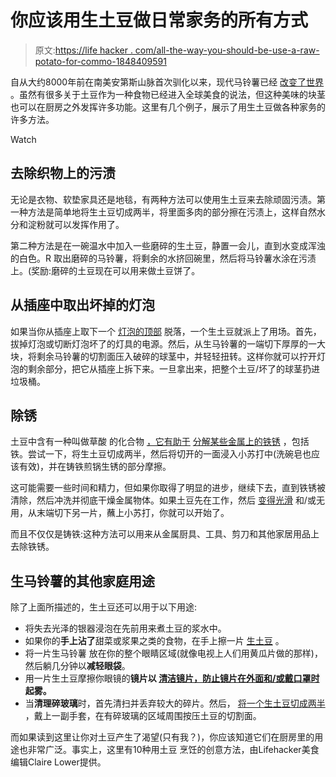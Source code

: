 # 你应该用生土豆做日常家务的所有方式

> 原文:[https://life hacker . com/all-the-way-you-should-be-use-a-raw-potato-for-commo-1848409591](https://lifehacker.com/all-the-ways-you-should-be-using-a-raw-potato-for-commo-1848409591)

自从大约8000年前在南美安第斯山脉首次驯化以来，现代马铃薯已经 [改变了世界](https://www.bbc.com/travel/article/20200302-the-true-origins-of-the-humble-potato#:~:text=Despite%20its%20origins%20in%20the%20Andes%2C%20it's%20an%20incredibly%20successful%20global%20food&text=The%20humble%20potato%20was%20domesticated,to%20the%20Americas%2C%20and%20beyond.) 。虽然有很多关于土豆作为一种食物已经进入全球美食的说法，但这种美味的块茎也可以在厨房之外发挥许多功能。这里有几个例子，展示了用生土豆做各种家务的许多方法。

Watch

## 去除织物上的污渍

无论是衣物、软垫家具还是地毯，有两种方法可以使用生土豆来去除顽固污渍。第一种方法是简单地将生土豆切成两半，将里面多肉的部分擦在污渍上，这样自然水分和淀粉就可以发挥作用了。

第二种方法是在一碗温水中加入一些磨碎的生土豆，静置一会儿，直到水变成浑浊的白色。R 取出磨碎的马铃薯，将剩余的水挤回碗里，然后将马铃薯水涂在污渍上。(奖励:磨碎的土豆现在可以用来做土豆饼了。

## 从插座中取出坏掉的灯泡

如果当你从插座上取下一个 [灯泡的顶部](https://www.almanac.com/surprising-uses-humble-potato#) 脱落，一个生土豆就派上了用场。首先，拔掉灯泡或切断灯泡坏了的灯具的电源。然后，从生马铃薯的一端切下厚厚的一大块，将剩余马铃薯的切割面压入破碎的球茎中，并轻轻扭转。这样你就可以拧开灯泡的剩余部分，把它从插座上拆下来。一旦拿出来，把整个土豆/坏了的球茎扔进垃圾桶。

## 除锈

土豆中含有一种叫做草酸 的化合物 [，它有助于](https://azrust.com/oxalic-acid-for-rust-removal/) [分解某些金属上的铁锈](https://www.thekitchn.com/cleaning-tricks-potatoes-23076733) ，包括铁。尝试一下，将生土豆切成两半，然后将切开的一面浸入小苏打中(洗碗皂也应该有效)，并在铸铁煎锅生锈的部分摩擦。

这可能需要一些时间和精力，但如果你取得了明显的进步，继续下去，直到铁锈被清除，然后冲洗并彻底干燥金属物体。如果土豆先在工作，然后 [变得光滑](https://www.thekitchn.com/cleaning-tricks-potatoes-23076733) 和/或无用，从末端切下另一片，蘸上小苏打，你就可以开始了。

而且不仅仅是铸铁:这种方法可以用来从金属厨具、工具、剪刀和其他家居用品上去除铁锈。

## 生马铃薯的其他家庭用途

除了上面所描述的，生土豆还可以用于以下用途:

*   将失去光泽的银器浸泡在先前用来煮土豆的浆水中。
*   如果你的**手上沾了**甜菜或浆果之类的食物，在手上擦一片 [生土豆](https://www.almanac.com/surprising-uses-humble-potato#) 。
*   将一片生马铃薯 放在你的整个眼睛区域(就像电视上人们用黄瓜片做的那样)，然后躺几分钟以**减轻眼袋**。
*   用一片生土豆摩擦你眼镜的**镜片以 [清洁镜片，防止镜片在外面和/或戴口罩时](https://www.thekitchn.com/cleaning-tricks-potatoes-23076733) 起雾。**
*   当**清理碎玻璃**时，首先清扫并丢弃较大的碎片。然后， [将一个生土豆切成两半](https://www.thekitchn.com/cleaning-tricks-potatoes-23076733) ，戴上一副手套，在有碎玻璃的区域周围按压土豆的切割面。

而如果读到这里让你对土豆产生了渴望(只有我？)，你应该知道它们在厨房里的用途也非常广泛。事实上，这里有10种用土豆 烹饪的创意方法，由Lifehacker美食编辑Claire Lower提供。